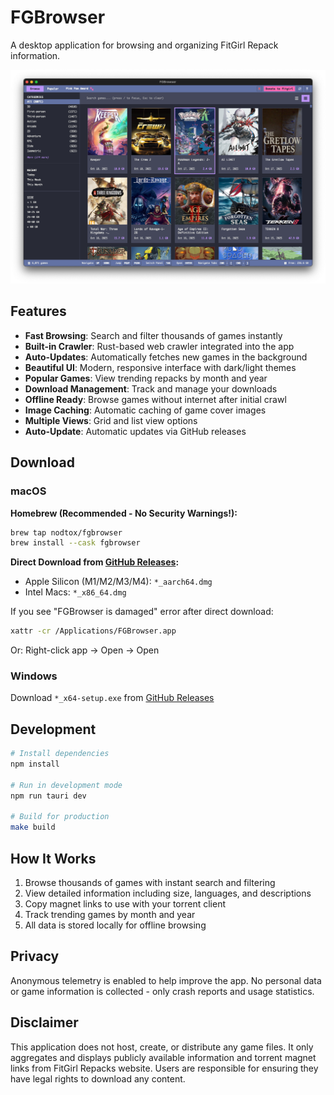 # FGBrowser

A desktop application for browsing and organizing FitGirl Repack information.

![FGBrowser](.github/assets/FGBrowser-03.png)

## Features

- **Fast Browsing**: Search and filter thousands of games instantly
- **Built-in Crawler**: Rust-based web crawler integrated into the app
- **Auto-Updates**: Automatically fetches new games in the background
- **Beautiful UI**: Modern, responsive interface with dark/light themes
- **Popular Games**: View trending repacks by month and year
- **Download Management**: Track and manage your downloads
- **Offline Ready**: Browse games without internet after initial crawl
- **Image Caching**: Automatic caching of game cover images
- **Multiple Views**: Grid and list view options
- **Auto-Update**: Automatic updates via GitHub releases

## Download

### macOS

**Homebrew (Recommended - No Security Warnings!):**

```bash
brew tap nodtox/fgbrowser
brew install --cask fgbrowser
```

**Direct Download from [GitHub Releases](https://github.com/nodtOx/FGBrowser/releases):**

- Apple Silicon (M1/M2/M3/M4): `*_aarch64.dmg`
- Intel Macs: `*_x86_64.dmg`

If you see "FGBrowser is damaged" error after direct download:

```bash
xattr -cr /Applications/FGBrowser.app
```

Or: Right-click app → Open → Open

### Windows

Download `*_x64-setup.exe` from [GitHub Releases](https://github.com/nodtOx/FGBrowser/releases)

## Development

```bash
# Install dependencies
npm install

# Run in development mode
npm run tauri dev

# Build for production
make build
```

## How It Works

1. Browse thousands of games with instant search and filtering
2. View detailed information including size, languages, and descriptions
3. Copy magnet links to use with your torrent client
4. Track trending games by month and year
5. All data is stored locally for offline browsing

## Privacy

Anonymous telemetry is enabled to help improve the app. No personal data or game information is collected - only crash reports and usage statistics.

## Disclaimer

This application does not host, create, or distribute any game files. It only aggregates and displays publicly available information and torrent magnet links from FitGirl Repacks website. Users are responsible for ensuring they have legal rights to download any content.
